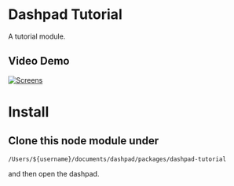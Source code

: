 # Dashpad Tutorial

A tutorial module.

## Video Demo

[![Screens](https://github.kdc.capitalone.com/etamity/dashpad-tutorial/blob/master/screenshots/Screenshot-1.png?raw=true)](https://youtu.be/TMYI7pmLVLM)

# Install

## Clone this node module under

`/Users/${username}/documents/dashpad/packages/dashpad-tutorial`

and then open the dashpad.

